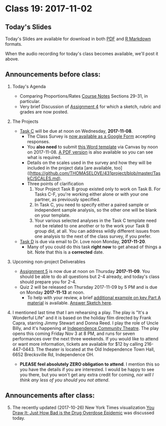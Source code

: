 # Class 19: 2017-11-02

## Today's Slides

Today's Slides are available for download in both [PDF](https://github.com/THOMASELOVE/431slides/blob/master/class_18/431_2017_class-18-slides.pdf) and [R Markdown](https://github.com/THOMASELOVE/431slides/blob/master/class_18/431_2017_class-18-slides.Rmd) formats. 

When the audio recording for today's class becomes available, we'll post it above.

## Announcements before class:

1. Today's Agenda
    - Comparing Proportions/Rates [Course Notes](https://thomaselove.github.io/431notes/) Sections 29-31, in particular.
    - Very brief Discussion of [Assignment 4](https://github.com/THOMASELOVE/431homework/tree/master/HW4) for which a sketch, rubric and grades are now posted.
   
2. The Projects
     - [Task C](https://github.com/THOMASELOVE/431project/tree/master/TaskC) will be due at noon on Wednesday, **2017-11-08**. 
        - The Class Survey is [now available as a Google Form](https://goo.gl/forms/bB1xJ16NnLihP9Gu1) accepting responses.
        - You **also need** to submit [this Word template](https://github.com/THOMASELOVE/431project/blob/master/TaskC/2017_task_C_template_for_YOUR_NAME.docx) via Canvas by noon on 2017-11-08. [A PDF version](https://github.com/THOMASELOVE/431project/blob/master/TaskC/2017_What-does-the-Project-Task-C-template-look-like.pdf) is also available so you can see what is required.
        - Details on the scales used in the survey and how they will be included in the project data [are available, too]((https://github.com/THOMASELOVE/431project/blob/master/TaskC/SCALES.md).
        - Three points of clarification
            1. Your Project Task B group existed only to work on Task B. For Tasks C-F, you're working either alone or with your one partner, as previously specified.
            2. In Task C, you need to specify either a paired sample or independent sample analysis, so the other one will be blank on your template.
            3. Your various selected analyses in the Task C template need not be related to one another or to the work your Task B group did, at all. You can address wildly different issues from one analysis to the next of the class survey, if you prefer.
    - [Task D](https://github.com/THOMASELOVE/431project/tree/master/TaskD) is due via email to Dr. Love noon Monday, **2017-11-20**.
        - Many of you could do this task **right now** to get ahead of things a bit. Note that this is a **corrected** date.

3. Upcoming non-project Deliverables
    - [Assignment 5](https://github.com/THOMASELOVE/431homework/blob/master/431-2017_assignment-5.md) is now due at noon on Thursday **2017-11-09**. You should be able to do all questions but 2-4 already, and today's class should prepare you for 2-4.
    - Quiz 2 will be released on Thursday 2017-11-09 by 5 PM and is due on Monday **2017-11-13** at noon.
        - To help with your review, a brief [additional example on key Part A material](https://github.com/THOMASELOVE/431homework/tree/master/Extra_A) is available. [Answer Sketch here](https://github.com/THOMASELOVE/431homework/blob/master/Extra_A/extra_A.pdf).

4. I mentioned last time that I am rehearsing a play. The play is "It's a Wonderful Life" and it is based on the holiday film directed by Frank Capra, starring Jimmy Stewart and Donna Reed. I play the role of Uncle Billy, and it's happening at [Independence Community Theatre](http://www.independencetheatre.org/index.htm). The play opens this coming Friday Nov 3 at 8 PM, and runs for seven performances over the next three weekends. If you would like to attend or want more information, tickets are available for $12 by calling 216-447-0443. The theater is located at the Old Independence Town Hall, 6652 Brecksville Rd, Independence OH. 
    - **PLEASE feel absolutely ZERO obligation to attend**. I mention this so you have the details if you are interested. I would be happy to see you there, but you won't get any extra credit for coming, *nor will I think any less of you should you not attend*.

## Announcements after class:

5. The recently updated (2017-10-26) New York Times visualization [You Draw It: Just How Bad is the Drug Overdose Epidemic](https://www.nytimes.com/interactive/2017/04/14/upshot/drug-overdose-epidemic-you-draw-it.html) was discussed today. 

